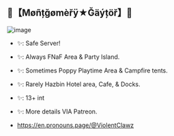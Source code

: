 ## 💚【Møñțğømèřÿ★Ğäýțöř】💜

![image](https://github.com/user-attachments/assets/4cad89bc-8995-4c93-918f-879473e00333)

- ✨: Safe Server!
- ✨: Always FNaF Area & Party Island.
- ✨: Sometimes Poppy Playtime Area & Campfire tents.
- ✨: Rarely Hazbin Hotel area, Cafe, & Docks.
- ✨: 13+ int
- ✨: More details VIA Patreon.

- https://en.pronouns.page/@ViolentClawz
